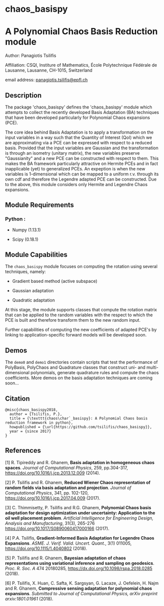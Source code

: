 # chaos_basispy
A Polynomial Chaos Basis Reduction module
=======================================

Author:       Panagiotis Tsilifis

Affiliation:  CSQI, Institure of Mathematics, 
              École Polytechnique Fédérale de Lausanne, Lausanne, CH-1015, Switzerland

email address: panagiotis.tsilifis@epfl.ch

Description
-----------

The package 'chaos_basispy' defines the 'chaos_basispy' module which attempts to 
collect the recently developed Basis Adaptation (BA) techniques that have been developed 
particularly for Polynomial Chaos expansions (PCE). 

The core idea behind Basis Adaptation is to apply a transformation on the input variables
in a way such that the Quantity of Interest (QoI) which we are approximating via a PCE can
be expressed with respect to a reduced basis. Provided that the input variables are Gaussian
and the transformation is through an isometry (unitary matrix), the new variables preserve 
"Gaussianity" and a new PCE can be constructed with respect to them. This makes the BA 
framework particularly attractive on Hermite PCEs and in fact inapplicable (yet) to 
generalized PCEs. An expeption is when the new variables is 1-dimensional which can be mapped
to a uniform r.v. through its own cdf and therefore the Legendre adapted PCE can be constructed.
Due to the above, this module considers only Hermite and Legendre Chaos expansions.

Module Requirements
-------------------
### Python :

- Numpy (1.13.1)

- Scipy (0.18.1)


Module Capabilities
-------------------

The `chaos_basispy` module focuses on computing the rotation using several techniques, namely:

- Gradient based method (active subspace)

- Gaussian adaptation

- Quadratic adaptation 

At this stage, the module supports classes that compute the rotation matrix that can be applied to the random variables with the respect to which the PCE is built and therefore transform them to the new random input. 

Further capabilities of computing the new coefficients of adapted PCE's by linking to application-specific forward models will be developed soon.

Demos
-----

The `demo0` and `demo1` directories contain scripts that test the performance of PolyBasis, PolyChaos and Quadrature classes that construct uni- and multi-dimensional polynomials, generate quadrature rules and compute the chaos coefficients. 
More demos on the basis adaptation techniques are coming soon...
<!--To quickly validate that the package is properly installed and bug-free, please see the /demos directory. Currently only demo1 is complete. For details on the demo please see section 3.1 in [4]. Demo2 and more are coming soon...-->

Citation
--------
      
    @misc{chaos_basispy2018,
      author = {Tsilifis, P.},
      title = {\texttt{chaos\char`_basispy}: A Polynomial Chaos basis reduction framework in python},
      howpublished = {\url{https://github.com/tsilifis/chaos_basispy}},
      year = {since 2017} 
    }

References
----------

[1] R. Tipireddy and R. Ghanem, **Basis adaptation in homogeneous chaos spaces**. *Journal of Computational Physics*, 259, pp.304-317, https://doi.org/10.1016/j.jcp.2013.12.009 (2014).

[2] P. Tsilifis and R. Ghanem, **Reduced Wiener Chaos representation of random fields via basis adaptation and projection**. *Journal of Computational Physics*, 341, pp. 102-120, https://doi.org/10.1016/j.jcp.2017.04.009 (2017).

[3] C. Thimmisetty, P. Tsilifis and R.G. Ghanem, **Polynomial Chaos basis adaptation for design optimization under uncertainty: Application to the oil well placement problem**. *Artificial Intelligence for Engineering Design, Analysis and Manufacturing*, 31(3), 265-276 https://doi.org/10.1017/S0890060417000166 (2017).

[4] P.A. Tsilifis, **Gradient-Informed Basis Adaptation for Legendre Chaos Expansions**. *ASME. J. Verif. Valid. Uncert. Quant.*, 3(1) 011005, https://doi.org/10.1115/1.4040802 (2018).

[5] P. Tsilifis and R. Ghanem, **Bayesian adaptation of chaos representations using variational inference and sampling on geodesics**. *Proc. R. Soc. A* 474 20180285, https://dx.doi.org/10.1098/rspa.2018.0285 (2018). 

[6] P. Tsilifis, X. Huan, C. Safta, K. Sargsyan, G. Lacaze, J. Oefelein, H. Najm and R. Ghanem, **Compressive sensing adaptation for polynomial chaos expansions**. *Submitted to Journal of Computational Physics, arXiv preprint arxiv:1801.01961* (2018).

